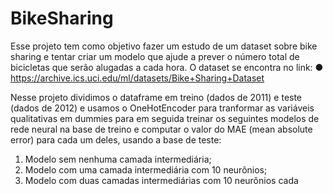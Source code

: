 # BikeSharing
Esse projeto tem como objetivo fazer um estudo de um dataset sobre bike sharing
e tentar criar um modelo que ajude a prever o número total de bicicletas que serão
alugadas a cada hora. O dataset se encontra no link:
● https://archive.ics.uci.edu/ml/datasets/Bike+Sharing+Dataset

Nesse projeto dividimos o dataframe em treino (dados de 2011) e teste (dados de 2012)
e usamos o OneHotEncoder para tranformar as variáveis qualitativas em dummies para em
seguida treinar os seguintes modelos de rede neural na base de treino e computar o valor do
MAE (mean absolute error) para cada um deles, usando a base de teste:
  1. Modelo sem nenhuma camada intermediária;
  2. Modelo com uma camada intermediária com 10 neurônios;
  3. Modelo com duas camadas intermediárias com 10 neurônios cada
